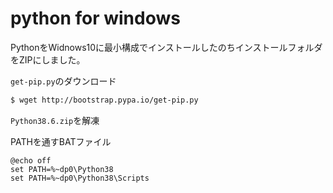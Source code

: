 # python for windows

PythonをWidnows10に最小構成でインストールしたのちインストールフォルダをZIPにしました。

`get-pip.py`のダウンロード
```bash
$ wget http://bootstrap.pypa.io/get-pip.py
```

`Python38.6.zip`を解凍

PATHを通すBATファイル
```
@echo off
set PATH=%~dp0\Python38
set PATH=%~dp0\Python38\Scripts
```